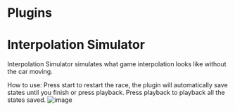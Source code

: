 # Plugins

# Interpolation Simulator

Interpolation Simulator simulates what game interpolation looks like without the car moving.

How to use:
Press start to restart the race, the plugin will automatically save states until you finish or press playback.
Press playback to playback all the states saved.
![image](https://github.com/user-attachments/assets/bf5c6630-b8a3-4614-94fc-daad3c7b5f30)

